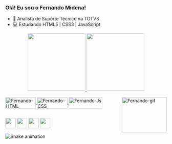 ### Olá! Eu sou o Fernando Midena!

- 🔭 Analista de Suporte Técnico na TOTVS
- 💻 Estudando HTML5 | CSS3 | JavaScript

<div align="center">
  <a href="https://github.com/fernandomidena">
  <img height="180em" src="https://github-readme-stats.vercel.app/api?username=fernandomidena&show_icons=true&theme=dark&include_all_commits=true&count_private=true"/>
  <img height="180em" src="https://github-readme-stats.vercel.app/api/top-langs/?username=fernandomidena&layout=compact&langs_count=7&theme=dark"/>
</div>
  
<div style="display: inline_block"><br>
  <img align="center" alt="Fernando-HTML" height="35" width="95" src="https://img.shields.io/badge/HTML5-E34F26?style=for-the-badge&logo=html5&logoColor=white">
  <img align="center" alt="Fernando-CSS" height="35" width="95" src="https://img.shields.io/badge/CSS3-1572B6?style=for-the-badge&logo=css3&logoColor=white">
  <img align="center" alt="Fernando-Js" height="35" width="105" src="https://img.shields.io/badge/JavaScript-F7DF1E?style=for-the-badge&logo=javascript&logoColor=black">
  <img align="right" alt="Fernando-gif" height="110" width="140" src="http://i1.kym-cdn.com/photos/images/original/000/538/716/7f5.gif">
</div>
  
##
  
<div>
    <a href="https://instagram.com/fernandomidena" target="_blank"><img height="32" src="https://img.shields.io/badge/-Instagram-%23E4405F?style=for-the-badge&logo=instagram&logoColor=white" target="_blank"></a>
   <a href="https://discord.gg/EBbu8Fwk" target="_blank"><img height="32" src="https://img.shields.io/badge/Discord-7289DA?style=for-the-badge&logo=discord&logoColor=white" target="_blank"></a> 
    <a href = "mailto:fernandohenriquemidena@gmail.com"><img height="32" src="https://img.shields.io/badge/-Gmail-%23333?style=for-the-badge&logo=gmail&logoColor=white" target="_blank"></a>
    <a href="https://www.linkedin.com/in/fernandomidena" target="_blank"><img height="32" src="https://img.shields.io/badge/-LinkedIn-%230077B5?style=for-the-badge&logo=linkedin&logoColor=white" target="_blank"></a>
  
 ![Snake animation](https://github.com/fernandomidena/fernandomidena/blob/output/github-contribution-grid-snake.svg)
  
</div>
